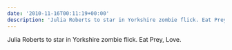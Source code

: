 ```yaml
---
date: '2010-11-16T00:11:19+00:00'
description: 'Julia Roberts to star in Yorkshire zombie flick. Eat Prey, Love.'
---
```

Julia Roberts to star in Yorkshire zombie flick. Eat Prey, Love.
